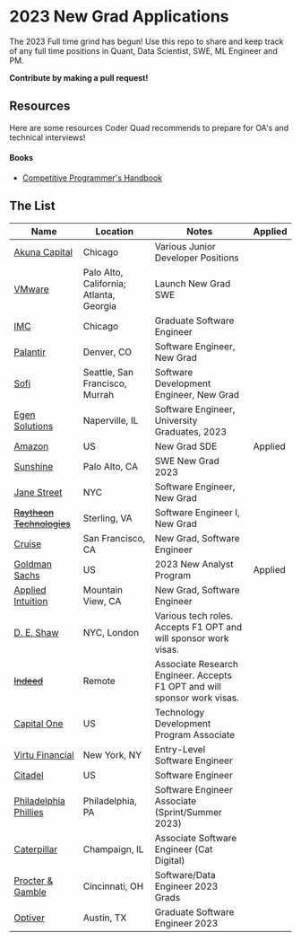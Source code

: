 # 2023 New Grad Applications

The 2023 Full time grind has begun! Use this repo to share and keep track of any full time positions in Quant, Data Scientist, SWE, ML Engineer and PM.

**Contribute by making a pull request!**

## Resources

Here are some resources Coder Quad recommends to prepare for OA's and technical interviews!

#### Books

- [Competitive Programmer's Handbook](https://cses.fi/book/book.pdf)

## The List

| Name                                   | Location | Notes                                   | Applied |
| -------------------------------------- | -------- | --------------------------------------- |  ------ |
| [Akuna Capital](https://akunacapital.com/careers?experience=junior&department=development#careers) | Chicago | Various Junior Developer Positions | |
| [VMware](https://careers.vmware.com/main/jobs/R2212905?lang=en-us) | Palo Alto, California; Atlanta, Georgia  | Launch New Grad SWE | |
| [IMC](https://imc.wd5.myworkdayjobs.com/invitation/job/Chicago/Graduate-Software-Engineer_REQ-01946#utm_source=peoplepath) | Chicago| Graduate Software Engineer | |
| [Palantir](https://jobs.lever.co/palantir/c34b424e-caf2-455a-b104-ae1096ccca29) | Denver, CO | Software Engineer, New Grad | |
| [Sofi](https://www.sofi.com/careers/job/?gh_jid=5110537003) | Seattle, San Francisco, Murrah | Software Development Engineer, New Grad | |
| [Egen Solutions](https://jobs.lever.co/egensolutions/b8241d47-ab6c-456c-823d-1a6bd59e402f) | Naperville, IL | Software Engineer, University Graduates, 2023 | |
| [Amazon](https://www.amazon.jobs/en/jobs/2080728/software-development-engineer-2023-us) | US | New Grad SDE | Applied |
| [Sunshine](https://jobs.lever.co/sunshine/a576f278-9748-49ab-b0b5-1104ef8880c4/apply) | Palo Alto, CA | SWE New Grad 2023 | |
| [Jane Street](https://www.janestreet.com/join-jane-street/position/6214578002/) | NYC | Software Engineer, New Grad | |
| [~~Raytheon Technologies~~](https://careers.rtx.com/global/en/job/01544342) | Sterling, VA | Software Engineer I, New Grad | |
| [Cruise](https://boards.greenhouse.io/cruise/jobs/3466899?gh_jid=3466899&gh_src=1xdap08r1) | San Francisco, CA | New Grad, Software Engineer | |
| [Goldman Sachs](https://www.goldmansachs.com/careers/students/programs/americas/new-analyst-program.html) | US | 2023 New Analyst Program | Applied |
| [Applied Intuition](https://jobs.lever.co/applied/?team=New%20Grad) | Mountain View, CA | New Grad, Software Engineer | |
| [D. E. Shaw](https://www.deshaw.com/careers/choose-your-path) | NYC, London | Various tech roles. Accepts F1 OPT and will sponsor work visas. | |
| [~~Indeed~~](https://university.indeed.jobs/university/jobs/39977?lang=en-us) | Remote | Associate Research Engineer. Accepts F1 OPT and will sponsor work visas. | |
| [Capital One](https://www.capitalonecareers.com/job/mclean/technology-development-program-associate-2023/31238/31914108720) | US | Technology Development Program Associate | |
| [Virtu Financial](https://www.virtu.com/careers/) | New York, NY | Entry-Level Software Engineer | |
| [Citadel](https://www.citadel.com/careers/open-positions/positions-for-students/?keyword=Full%20Time) | US | Software Engineer | |
| [Philadelphia Phillies](https://boards.greenhouse.io/philadelphiaphilliesrddepartment/jobs/5203393003?gh_src=99fc01a23us) | Philadelphia, PA | Software Engineer Associate (Sprint/Summer 2023) |
| [Caterpillar](https://careers.caterpillar.com/en/jobs/job/r0000140356-2023-associate-software-engineer-cat-digital/?source=LinkedIn) | Champaign, IL | Associate Software Engineer (Cat Digital) |
| [Procter & Gamble](https://www.pgcareers.com/job/cincinnati/software-data-engineer-2023-grads/936/32401863136) | Cincinnati, OH | Software/Data Engineer 2023 Grads |
| [Optiver](https://www.optiver.com/working-at-optiver/career-opportunities/6254739002/?gh_src=9fb491cd2&gh_src=9fb491cd2) | Austin, TX | Graduate Software Engineer 2023 |

